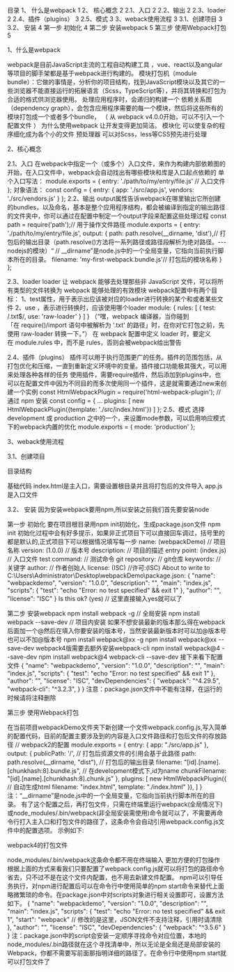 目录
1、 什么是webpack	1
2、 核心概念	2
2.1、入口	2
2.2、输出	2
2.3、loader	2
2.4、插件（plugins）	3
2.5、模式	3
3、weback使用流程	3
3.1、创建项目	3
3.2、 安装	4
第一步 初始化	4
第二步 安装webpack	5
第三步 使用Webpack打包	5


1、什么是webpack

webpack是目前JavaScript主流的工程自动构建工具 ，vue、react以及angular等项目的脚手架都是基于webpack进行构建的。
模块打包机（module bundle）：它做的事情是，分析你的项目结构，找到JavaScript模块以及其它的一些浏览器不能直接运行的拓展语言（Scss，TypeScript等），并将其转换和打包为合适的格式供浏览器使用。
处理应用程序时，会递归的构建一个 依赖关系图（dependency graph），会包含应用程序需要的每一个模块，然后将这些所有的模块打包成一个或者多个bundle， （ 从 webpack v4.0.0开始，可以不引入一个配置文件 ）
为什么使用webpack
让开发变得更加简洁。
模块化 可以使复杂的程序细化成为各个小的文件
预处理器 可以对Scss，less等CSS预先进行处理

2、核心概念

2.1、入口
在webpack中指定一个（或多个）入口文件，来作为构建内部依赖图的开始，在入口文件中，webpack会自动找出有哪些模块和库是入口起点依赖的
单个入口写法： module.exports = { entry: './path/to/my/entry/file.js' // 入口文件 }; 对象语法： const config = { entry: { app: './src/app.js', vendors: './src/vendors.js' } };
2.2、输出
output属性告诉webpack在哪里输出它所创建的bundles，以及命名，基本是整个应用程序结构，都会被编译到指定的输出路径的文件夹中，你可以通过在配置中制定一个output字段来配置这些处理过程
const path = require('path');// 用于操作文件路径 module.exports = { entry: './path/to/my/entry/file.js', output: { path: path.resolve(__dirname, 'dist'),// 打包后的输出目录（path.resolve()方法将一系列路径或路径段解析为绝对路径。---nodejs的模块）“ // __dirname”是node.js中的一个全局变量，它指向当前执行脚本所在的目录。 filename: 'my-first-webpack.bundle.js'// 打包后的模块名称 } };

2.3、loader
loader 让 webpack 能够去处理那些非 JavaScript 文件，可以将所有类型的文件转换为 webpack 能够处理的有效模块
webpack配置中有两个目标：
1、test属性，用于表示出应该被对应的loader进行转换的某个和或者某些文件
2、use ，表示进行转换时，应该使用哪个loader
module: { rules: [ { test: /\.txt$/, use: 'raw-loader' } ] }
（“嘿，webpack 编译器，当你碰到「在 require()/import 语句中被解析为 '.txt' 的路径」时，在你对它打包之前，先使用 raw-loader 转换一下。”）
在 webpack 配置中定义 loader 时，要定义在 module.rules 中，而不是 rules，否则会被webpack给出警告

2.4、插件（plugins）
插件可以用于执行范围更广的任务。插件的范围包括，从打包优化和压缩，一直到重新定义环境中的变量。插件接口功能极其强大，可以用来处理各种各样的任务
使用插件，需要require插件，然后添加到plugins中，也可以在配置文件中因为不同目的而多次使用同一个插件，这是就需要通过new来创建一个实例
const HtmlWebpackPlugin = require('html-webpack-plugin'); // 通过 npm 安装 const config = { ... plugins: [ new HtmlWebpackPlugin({template: './src/index.html'}) ] };
2.5、模式
选择 development 或 production 之中的一个，来设置mode参数，可以启用响应模式下的webpack内置的优化
module.exports = { mode: 'production' };



3、weback使用流程

3.1、创建项目

目录结构

基础代码
index.html是主入口，需要设置根目录并且将打包后的文件导入
app.js是入口文件

3.2、 安装
因为安装webpack要用npm,所以安装之前我们首先要安装node

第一步 初始化
要在项目根目录用npm init初始化，生成package.json文件
npm init
初始化过程中会有好多提示，如果非正式项目下可以直接回车调过，括号里的都是默认的,正式项目下可以根据情况填写每一步
name: (webpackDemo) // 项目名称 version: (1.0.0) // 版本号 description: // 项目的描述 entry point: (index.js) // 入口文件 test command: // 测试命令 git repository: // git仓库 keywords: // 关键字 author: // 作者创始人 license: (ISC) //许可:(ISC) About to write to C:\Users\Administrator\Desktop\webpackDemo\package.json: { "name": "webpackdemo", "version": "1.0.0", "description": "", "main": "index.js", "scripts": { "test": "echo \"Error: no test specified\" && exit 1" }, "author": "", "license": "ISC" } Is this ok? (yes) // 这里直接输入yes就可以了


第二步 安装webpack
npm install webpack -g // 全局安装 npm install webpack --save-dev // 项目内安装
如果不想安装最新的版本那么得在webpack后面加一个@然后在填入你要安装的版本号，当然安装最新版本时可以加@版本号也可以不加@版本号
npm install webpack@xx -g npm install webpack@xx --save-dev
webpack4版需要去额外安装webpack-cli
npm install webpack@4 --save-dev npm install webpack@4 webpack-cli --save-dev
接下来看下配置文件
{ "name": "webpackdemo", "version": "1.0.0", "description": "", "main": "index.js", "scripts": { "test": "echo \"Error: no test specified\" && exit 1" }, "author": "", "license": "ISC", "devDependencies": { "webpack": "^4.29.5", "webpack-cli": "^3.2.3", } }
注意：package.json文件中不能有注释，在运行的时候请将注释删除


第三步 使用Webpack打包

在当前项目webpackDemo文件夹下新创建一个文件webpack.config.js,写入简单的配置代码，目前的配置主要涉及到的内容是入口文件路径和打包后文件的存放路径
// webpack2的配置 module.exports = { entry: { app: "./src/app.js" }, output: { publicPath: '/', // 打包后资源文件的引用会基于此路径 path: path.resolve(__dirname, "dist"), // 打包后的输出目录 filename: "[id].[name].[chunkhash:8].bundle.js", // 在development模式下,id为name chunkFilename: "[id].[name].[chunkhash:8].chunk.js" }, plugins: [ new HtmlWebpackPlugin({ // 自动生成html filename: "index.html", template: "./index.html" }), ] }
注：“__dirname”是node.js中的一个全局变量，它指向当前执行脚本所在的目录。
有了这个配置之后，再打包文件，只需在终端里运行webpack(全局情况下)或node_modules/.bin/webpack(非全局安装需使用)命令就可以了，不需要再命令行打入主入口和打包文件的路径了，这条命令会自动引用webpack.config.js文件中的配置选项。
示例如下:


webpack4的打包文件


node_modules/.bin/webpack这条命令都不用在终端输入
更加方便的打包操作
根据上面的方式来看我们只要配置了webpack.config.js就可以将打包的路径命令省去，只不过不是在这个文件内配置，也不用去新建文件配置。
npm可以引导任务执行，对npm进行配置后可以在命令行中使用简单的npm start命令来替代上面略微繁琐的命令。在package.json中对scripts对象进行相关设置即可，设置方法如下。
{ "name": "webpackdemo", "version": "1.0.0", "description": "", "main": "index.js", "scripts": { "test": "echo \"Error: no test specified\" && exit 1", "start": "webpack" // 修改的是这里，JSON文件不支持注释，引用时请清除 }, "author": "", "license": "ISC", "devDependencies": { "webpack": "^3.5.6" } }
注：package.json中的script会安装一定顺序寻找命令对应位置，本地的node_modules/.bin路径就在这个寻找清单中，所以无论是全局还是局部安装的Webpack，你都不需要写前面那指明详细的路径了。在命令行中使用npm start就可以打包文件了
